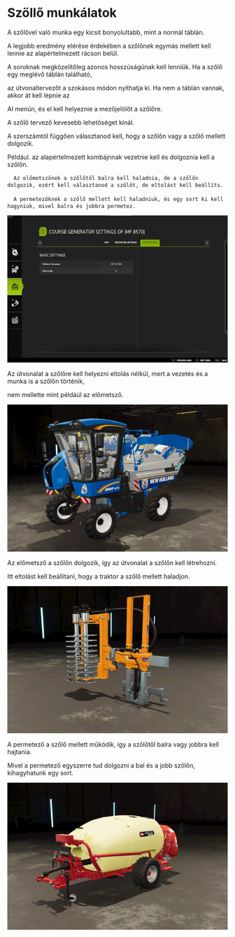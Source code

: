 # Szöllő munkálatok

  
  
A szőlővel való munka egy kicsit bonyolultabb, mint a normál táblán.  
  
A legjobb eredmény elérése érdekében a szőlőnek egymás mellett kell lennie az alapértelmezett rácson belül.  
  
A soroknak megközelítőleg azonos hosszúságúnak kell lenniük. Ha a szőlő egy meglévő táblán található,  
  
az útvonaltervezőt a szokásos módon nyithatja ki. Ha nem a táblán vannak, akkor át kell lépnie az  
  
AI menün, és el kell helyeznie a mezőjelölőt a szőlőre.  
  
  

  
  
A szőlő tervező kevesebb lehetőséget kínál.  
  
A szerszámtól függően választanod kell, hogy a szőlőn vagy a szőlő mellett dolgozik.  
  
Például. az alapértelmezett kombájnnak vezetnie kell és dolgoznia kell a szőlőn.  
  
      Az előmetszőnek a szőlőtől balra kell haladnia, de a szőlőn dolgozik, ezért kell választanod a szőlőt, de eltolást kell beállíts.  
  
      A permetezőknek a szőlő mellett kell haladniuk, és egy sort ki kell hagyniuk, mivel balra és jobbra permetez.  
  


![Image](../assets/images/vineworkgen_0_0_765_510.png)

  
  
Az útvonalat a szőlőre kell helyezni eltolás nélkül, mert a vezetés és a munka is a szőlőn történik,  
  
nem mellette mint példáúl az előmetsző.  
  


![Image](../assets/images/vineworkharvest_0_0_765_510.png)

  
  
Az előmetsző a szőlőn dolgozik, így az útvonalat a szőlőn kell létrehozni.  
  
Itt eltolást kell beállítani, hogy a traktor a szőlő mellett haladjon.  
  


![Image](../assets/images/vineworkpruner_0_0_765_510.png)

  
  
A permetező a szőlő mellett működik, így a szőlőtől balra vagy jobbra kell hajtania.  
  
Mivel a permetező egyszerre tud dolgozni a bal és a jobb szőlőn, kihagyhatunk egy sort.  
  


![Image](../assets/images/vineworkspray_0_0_765_510.png)

